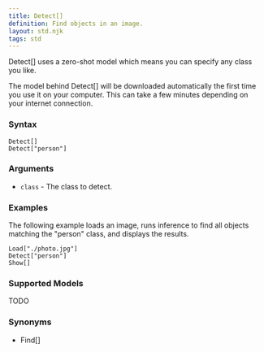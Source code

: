 ```yaml
---
title: Detect[]
definition: Find objects in an image.
layout: std.njk
tags: std
---
```


Detect[] uses a zero-shot model which means you can specify any class you like.

<div class="note">
<p>The model behind Detect[] will be downloaded automatically the first time you use it on your computer. This can take a few minutes depending on your internet connection.</p>
</div>

### Syntax

```
Detect[]
Detect["person"]
```

### Arguments

- `class` - The class to detect.

### Examples

The following example loads an image, runs inference to find all objects matching the "person" class, and displays the results.

```
Load["./photo.jpg"]
Detect["person"]
Show[]
```

### Supported Models

TODO

### Synonyms

- Find[]